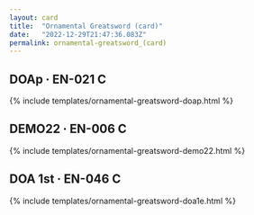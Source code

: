 ```yaml
---
layout: card
title:  "Ornamental Greatsword (card)"
date:   "2022-12-29T21:47:36.083Z"
permalink: ornamental-greatsword_(card)
---
```


## DOAp &middot; EN-021 C

{% include templates/ornamental-greatsword-doap.html %}


## DEMO22 &middot; EN-006 C

{% include templates/ornamental-greatsword-demo22.html %}


## DOA 1st &middot; EN-046 C

{% include templates/ornamental-greatsword-doa1e.html %}
